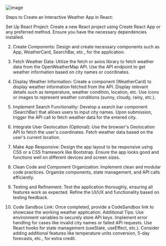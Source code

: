 ![image](https://github.com/arsalan-ansari3264/Weather-app/assets/123856997/32be24ba-5b59-481e-bd95-d9af1c1cae9f)


Steps to Create an Interactive Weather App in React:

Set Up React Project:
Create a new React project using Create React App or any preferred method. Ensure you have the necessary dependencies installed. 

2. Create Components: Design and create necessary components such as App, WeatherCard, SearchBar, etc., for the application. 

3. Fetch Weather Data: Utilize the fetch or axios library to fetch weather data from the OpenWeatherMap API. Use the API endpoint to get weather information based on city names or coordinates. 

4. Display Weather Information: Create a component (WeatherCard) to display weather information fetched from the API. Display relevant details such as temperature, weather condition, location, etc. Use icons or images to represent weather conditions (sunny, cloudy, rainy, etc.). 

5. Implement Search Functionality: Develop a search bar component (SearchBar) that allows users to input city names. Upon submission, trigger the API call to fetch weather data for the entered city. 

6. Integrate User Geolocation (Optional): Use the browser's Geolocation API to fetch the user's coordinates. Fetch weather data based on the user's current location. 

7. Make App Responsive: Design the app layout to be responsive using CSS or a CSS framework like Bootstrap. Ensure the app looks good and functions well on different devices and screen sizes. 

8. Clean Code and Component Organization: Implement clean and modular code practices. Organize components, state management, and API calls efficiently. 

9. Testing and Refinement: Test the application thoroughly, ensuring all features work as expected. Refine the UI/UX and functionality based on testing feedback. 

10. Code Sandbox Link: Once completed, provide a CodeSandbox link to showcase the working weather application. Additional Tips: Use environment variables to securely store API keys. Implement error handling for cases like invalid city names or failed API requests. Use React hooks for state management (useState, useEffect, etc.). Consider adding additional features like temperature units conversion, 5-day forecasts, etc., for extra credit.

